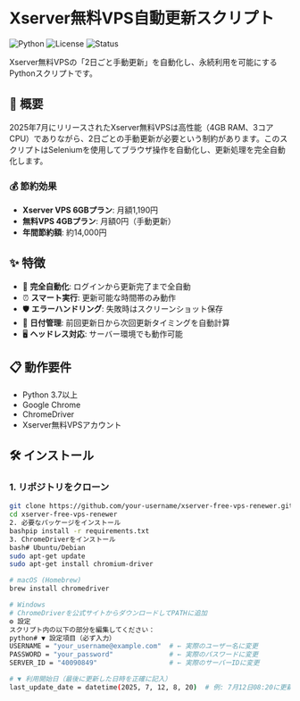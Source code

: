 # Xserver無料VPS自動更新スクリプト

![Python](https://img.shields.io/badge/python-v3.7+-blue.svg)
![License](https://img.shields.io/badge/license-MIT-green.svg)
![Status](https://img.shields.io/badge/status-active-success.svg)

Xserver無料VPSの「2日ごと手動更新」を自動化し、永続利用を可能にするPythonスクリプトです。

## 🚀 概要

2025年7月にリリースされたXserver無料VPSは高性能（4GB RAM、3コアCPU）でありながら、2日ごとの手動更新が必要という制約があります。このスクリプトはSeleniumを使用してブラウザ操作を自動化し、更新処理を完全自動化します。

### 💰 節約効果
- **Xserver VPS 6GBプラン**: 月額1,190円
- **無料VPS 4GBプラン**: 月額0円（手動更新）
- **年間節約額**: 約14,000円

## ✨ 特徴

- 🤖 **完全自動化**: ログインから更新完了まで全自動
- ⏰ **スマート実行**: 更新可能な時間帯のみ動作
- 🛡️ **エラーハンドリング**: 失敗時はスクリーンショット保存
- 📅 **日付管理**: 前回更新日から次回更新タイミングを自動計算
- 🖥️ **ヘッドレス対応**: サーバー環境でも動作可能

## 📋 動作要件

- Python 3.7以上
- Google Chrome
- ChromeDriver
- Xserver無料VPSアカウント

## 🛠️ インストール

### 1. リポジトリをクローン
```bash
git clone https://github.com/your-username/xserver-free-vps-renewer.git
cd xserver-free-vps-renewer
2. 必要なパッケージをインストール
bashpip install -r requirements.txt
3. ChromeDriverをインストール
bash# Ubuntu/Debian
sudo apt-get update
sudo apt-get install chromium-driver

# macOS (Homebrew)
brew install chromedriver

# Windows
# ChromeDriverを公式サイトからダウンロードしてPATHに追加
⚙️ 設定
スクリプト内の以下の部分を編集してください：
python# ▼ 設定項目（必ず入力）
USERNAME = "your_username@example.com"  # ← 実際のユーザー名に変更
PASSWORD = "your_password"              # ← 実際のパスワードに変更
SERVER_ID = "40090849"                  # ← 実際のサーバーIDに変更

# ▼ 利用開始日（最後に更新した日時を正確に記入）
last_update_date = datetime(2025, 7, 12, 8, 20)  # 例: 7月12日08:20に更新実行# xservervps
